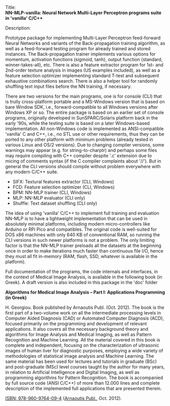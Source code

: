 Title:<br/>
<b>NN-MLP-vanilla: Neural Network Multi-Layer Perceptron programs suite in 'vanilla' C/C++</b>

Description:<br/>
<p>Prototype package for implementing Multi-Layer Perceptron feed-forward Neural Networks and variants of the Back-propagation training algorithm, as well as a feed-forward testing program for already trained and stored instances. The Back-propagation trainer implements various options for momentum, activation functions (sigmoid, tanh), output function (standard, winner-takes-all), etc. There is also a feature extractor program for 1st- and 2nd-order texture analysis in images (US examples included), as well as a feature selection optimizer implementing standard T-test and subsequent exhaustive combinations search. There is also a helper tool for randomly shuffling text input files before the NN training, if necessary.</p>
<p>There are two versions for the main programs, one is for console (CLI) that is trully cross-platform portable and a MS-Windows version that is based on bare Window SDK, i.e., forward-compatible to all Windows versions after Windows XP or so. The entire package is based on an earlier set of console programs, originally developed in SunSPARC/Solaris platform back in the early '90s, while the testing suite is based on a later Windows-based implementation. All non-Windows code is implemented as ANSI-compatible 'vanilla' C and C++, i.e., no STL use or other requirements, thus they can be ported to any other platform with minimum problems (already tested in various Linux and OS/2 versions). Due to changing compiler versions, some warnings may appear (e.g. for string-to-charptr) and perhaps some files may require compiling with C++ compiler despite '.c' extension due to micing of comments syntax (if the C compiler complaints about '//'). But in general the CLI versions should compile without problem everywhere with any modern C/C++ suite.</p>
<ul>
  <li>SIFX: Textural features extractor (CLI, Windows)</li>
  <li>FCD: Feature selection optimizer (CLI, Windows)</li>
  <li>BPM: NN-MLP trainer (CLI, Windows)</li>
  <li>MLP: NN-MLP evaluator (CLI only)</li>
  <li>Shuffle: Text dataset shuffling (CLI only)</li>
</ul>
<p>The idea of using 'vanilla' C/C++ to implement full training and evaluation NN-MLP is to have a lightweight implementation that can be used in absolutely minimal platforms, including modern micro-controllers like Arduino or RPi Pico and compatibles. The original code is well-suited for DOS x86 machines with only 640 KB of conventional RAM, so running the CLI versions in such newer platforms is not a problem. The only limiting factor is that the NN-MLP trainer preloads all the datasets at the beginning once in order to make iterations much faster than continuous file I/O, hence they must all fit in-memory (RAM, flash, SSD, whatever is available in the platform).</p>
<p>Full documentation of the programs, the code internals and interfaces, in the context of Medical Image Analysis, is available in the following book (in Greek). A draft version is also included in this package in the 'doc' folder</p>
<p><strong>Algorithms for Medical Image Analysis – Part I: Applications Programming (in Greek)</strong></p>
<p>H. Georgiou. Book published by Arnaoutis Publ. (Oct. 2012). The book is the first part of a two-volume work on all the intermediate processing levels in Computer Aided Diagnosis (CAD) or Automated Computer Diagnosis (ACD), focused primarily on the programming and development of relevant applications. It also covers all the necessary background theory and algorithms for Image Analysis and Medical Imaging, as well as Pattern Recognition and Machine Learning. All the material covered in this book is complete and independent, focusing on the characterization of ultrasonic images of human liver for diagnostic purposes, employing a wide variety of methodologies of statistical image analysis and Machine Learning. The same material has been used for lectures and tutorials in graduate (BSc) and post-graduate (MSc) level courses taught by the author for many years, in relation to Artificial Intelligence and Digital Imaging, as well as programming algorithms for Pattern Recognition. The book is accompanied by full source code (ANSI C/C++) of more than 12.000 lines and complete description of the implemented full applications that are presented therein.</p>
<a href="http://www.ekdoseis-arnaoutis.gr/panepistimiaka/algorithmoi-analysis-iatrikis-eikonas-tomos-a-detail" target="_blank">ISBN: 978-960-9764-09-4</a> (<a href="http://www.ekdoseis-arnaoutis.gr" target="_blank">Arnaoutis Publ.</a>, Oct. 2012).
